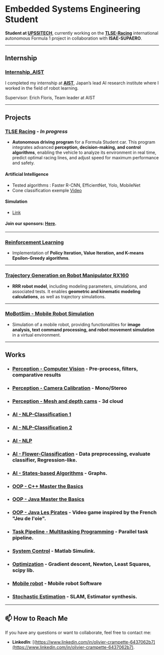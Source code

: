 # Embedded Systems Engineering Student

**Student at [UPSSITECH](https://www.upssitech.eu/)**, currently working on the **[TLSE-Racing](https://tlseracing.fr/about/)** international autonomous Formula 1 project in collaboration with **ISAE-SUPAERO**.

---

##  Internship 


### **[Internship_AIST](https://github.com/OlivierCrt/Internship_ressources)**  

I completed my internship at **[AIST](https://www.aist.go.jp/index_en.html)**, Japan’s lead AI research institute where I worked in the field of robot learning.



Supervisor: Erich Floris, Team leader at AIST


---

##  Projects  

### **[TLSE Racing](https://tlseracing.fr/about/)** - *In progress*  
- **Autonomous driving program** for a Formula Student car. This program integrates advanced **perception, decision-making, and control algorithms**, enabling the vehicle to analyze its environment in real time, predict optimal racing lines, and adjust speed for maximum performance and safety.
#### **Artificial  Intelligence**
- Tested algorithms : Faster R-CNN, EfficientNet, Yolo, MobileNet
- Cone classification exemple [Video](https://drive.google.com/file/d/1MGrdzST1wK_6sSkujaV90d7YrVzHE7JS/view?usp=drivesdk)
#### **Simulation**
- [Link](https://fs-driverless.github.io/Formula-Student-Driverless-Simulator/v2.2.0/)

  

#### **Join our sponsors**: [Here](https://tlseracing.fr/sponsors/).  

---

### **[Reinforcement Learning](https://github.com/OlivierCrt/Reinforcement_Learning)**  
- Implementation of **Policy Iteration, Value Iteration, and K-means Epsilon-Greedy algorithms**.  

---

### **[Trajectory Generation on Robot Manipulator RX160](https://github.com/OlivierCrt/Trajectory_Generation_Robot_Manipulator_RX160)**  
- **RRR robot model**, including modeling parameters, simulations, and associated tests. It enables **geometric and kinematic modeling calculations**, as well as trajectory simulations.  

---

### **[MoBotSim - Mobile Robot Simulation](https://github.com/OlivierCrt/MobotSim)**  
- Simulation of a mobile robot, providing functionalities for **image analysis, text command processing, and robot movement simulation** in a virtual environment.  

---





##  Works  

- ### **[Perception - Computer Vision](https://github.com/OlivierCrt/Image_processing)** - Pre-process, filters, comparative results 
- ### **[Perception - Camera Calibration](https://github.com/OlivierCrt/Calibration)** - Mono/Stereo
- ### **[Perception - Mesh and depth cams](https://github.com/OlivierCrt/Perception_PW)** - 3d cloud
- ### **[AI - NLP-Classification 1](https://github.com/OlivierCrt/PW_Machine-Learning)**  
- ### **[AI - NLP-Classification 2](https://github.com/OlivierCrt/PW_speech_processing)**
- ### **[AI - NLP](https://github.com/OlivierCrt/TP_Dialogue)**
- ### **[AI - Flower-Classification](https://github.com/OlivierCrt/PW-python-M1)** - Data preprocessing, evaluate classifier, Regression-like.
- ### **[AI - States-based Algorithms](https://github.com/OlivierCrt/PW_IA_M1)** - Graphs. 
- ### **[OOP - C++ Master the Basics](https://github.com/OlivierCrt/PW_Cpp)**  
- ### **[OOP - Java Master the Basics](https://github.com/OlivierCrt/PW-java-BS3)**
- ### **[OOP - Java Les Pirates](https://github.com/OlivierCrt/les_pirates)**  - Video game inspired by the French "Jeu de l'oie".
- ### **[Task Pipeline - Multitasking Programming](https://github.com/OlivierCrt/Task_Pipeline)** -  Parallel task pipeline.  
- ### **[System Control](https://github.com/OlivierCrt/PW_Robot_Control)** - Matlab Simulink.
- ### **[Optimization](https://github.com/OlivierCrt/Optimisation_M1)** - Gradient descent, Newton, Least Squares, scipy lib.
- ### **[Mobile robot](https://github.com/OlivierCrt/Mobot)** - Mobile robot Software
- ### **[Stochastic Estimation](https://github.com/OlivierCrt/Estimation_PW)** - SLAM, Estimator synthesis.



---

## 📫 How to Reach Me  
If you have any questions or want to collaborate, feel free to contact me:  
- **LinkedIn**: [(https://www.linkedin.com/in/olivier-crampette-6437062b7](https://www.linkedin.com/in/olivier-crampette-6437062b7).  
